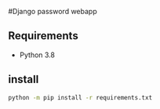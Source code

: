 #Django password webapp

## Requirements
- Python 3.8

## install
```sh
python -m pip install -r requirements.txt
```
